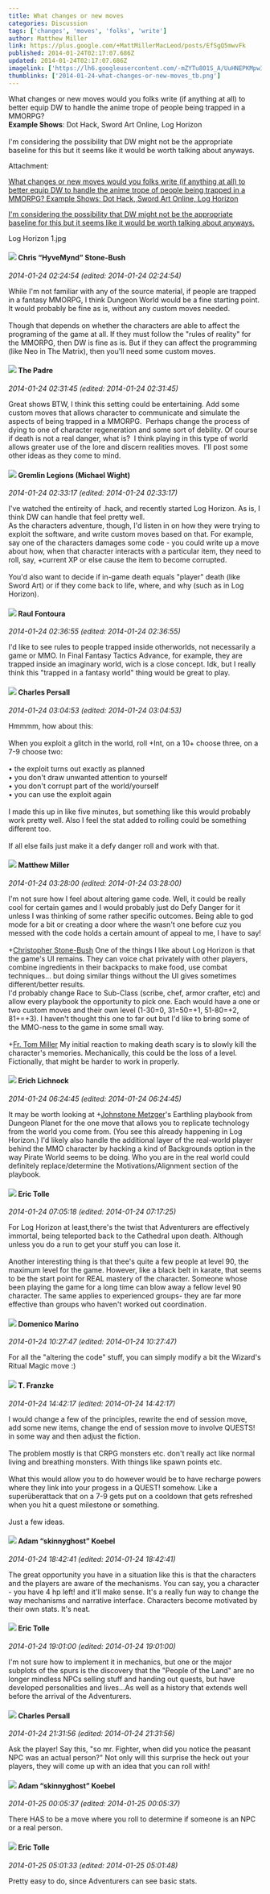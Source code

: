 ```yaml
---
title: What changes or new moves
categories: Discussion
tags: ['changes', 'moves', 'folks', 'write']
author: Matthew Miller
link: https://plus.google.com/+MattMillerMacLeod/posts/EfSgQ5mwvFk
published: 2014-01-24T02:17:07.686Z
updated: 2014-01-24T02:17:07.686Z
imagelink: ['https://lh6.googleusercontent.com/-mZYTu801S_A/UuHNEPKMpwI/AAAAAAAAATI/gw0yyKzcfv0/w1696-h1200/Log%2BHorizon%2B1.jpg']
thumblinks: ['2014-01-24-what-changes-or-new-moves_tb.png']
---
```


What changes or new moves would you folks write (if anything at all) to better equip DW to handle the anime trope of people being trapped in a MMORPG?<br /><b>Example Shows</b>: Dot Hack, Sword Art Online, Log Horizon<br /><br />I&#39;m considering the possibility that DW might not be the appropriate baseline for this but it seems like it would be worth talking about anyways.


Attachment:

<a href='https://plus.google.com/photos/115186617680220003623/albums/5972280051052400593/5972280053542463234?sqi=100084733231320276299&sqsi=495ab0e7-7352-40c7-9718-677d19c9273e'>What changes or new moves would you folks write (if anything at all) to better equip DW to handle the anime trope of people being trapped in a MMORPG?
Example Shows: Dot Hack, Sword Art Online, Log Horizon

I'm considering the possibility that DW might not be the appropriate baseline for this but it seems like it would be worth talking about anyways.</a>


Log Horizon 1.jpg
<div id='comment z12xwz4plxqdx1pul23qgxtavxaghjlsd'>
  <h4><img src='{{site.baseurl}}//images/avatars/108053817066303198241_photo.jpg'> Chris “HyveMynd” Stone-Bush</h4>
      <p><cite>2014-01-24 02:24:54 (edited: 2014-01-24 02:24:54)</cite></p>
        <p>While I&#39;m not familiar with any of the source material, if people are trapped in a fantasy MMORPG, I think Dungeon World would be a fine starting point. It would probably be fine as is, without any custom moves needed.<br /><br />Though that depends on whether the characters are able to affect the programing of the game at all. If they must follow the &quot;rules of reality&quot; for the MMORPG, then DW is fine as is. But if they can affect the programming (like Neo in The Matrix), then you&#39;ll need some custom moves.</p>
</div>
        

<div id='comment z12xwz4plxqdx1pul23qgxtavxaghjlsd'>
  <h4><img src='{{site.baseurl}}//images/avatars/102953378950954656315_photo.jpg'> The Padre</h4>
      <p><cite>2014-01-24 02:31:45 (edited: 2014-01-24 02:31:45)</cite></p>
        <p>Great shows BTW, I think this setting could be entertaining. Add some custom moves that allows character to communicate and simulate the aspects of being trapped in a MMORPG.  Perhaps change the process of dying to one of character regeneration and some sort of debility. Of course if death is not a real danger, what is?  I think playing in this type of world allows greater use of the lore and discern realities moves.  I&#39;ll post some other ideas as they come to mind.</p>
</div>
        

<div id='comment z12xwz4plxqdx1pul23qgxtavxaghjlsd'>
  <h4><img src='{{site.baseurl}}//images/avatars/114463285882634100096_photo.jpg'> Gremlin Legions (Michael Wight)</h4>
      <p><cite>2014-01-24 02:33:17 (edited: 2014-01-24 02:33:17)</cite></p>
        <p>I&#39;ve watched the entireity of .hack, and recently started Log Horizon. As is, I think DW can handle that feel pretty well.<br />As the characters adventure, though, I&#39;d listen in on how they were trying to exploit the software, and write custom moves based on that. For example, say one of the characters damages some code - you could write up a move about how, when that character interacts with a particular item, they need to roll, say, +current XP or else cause the item to become corrupted.<br /><br />You&#39;d also want to decide if in-game death equals &quot;player&quot; death (like Sword Art) or if they come back to life, where, and why (such as in Log Horizon).</p>
</div>
        

<div id='comment z12xwz4plxqdx1pul23qgxtavxaghjlsd'>
  <h4><img src='{{site.baseurl}}//images/avatars/104428507967147566034_photo.jpg'> Raul Fontoura</h4>
      <p><cite>2014-01-24 02:36:55 (edited: 2014-01-24 02:36:55)</cite></p>
        <p>I&#39;d like to see rules to people trapped inside otherworlds, not necessarily a game or MMO. In Final Fantasy Tactics Advance, for example, they are trapped inside an imaginary world, wich is a close concept. Idk, but I really think this &quot;trapped in a fantasy world&quot; thing would be great to play.</p>
</div>
        

<div id='comment z12xwz4plxqdx1pul23qgxtavxaghjlsd'>
  <h4><img src='{{site.baseurl}}//images/avatars/102786632945741355399_photo.jpg'> Charles Persall</h4>
      <p><cite>2014-01-24 03:04:53 (edited: 2014-01-24 03:04:53)</cite></p>
        <p>Hmmmm, how about this:<br /><br />When you exploit a glitch in the world, roll +Int, on a 10+ choose three, on a 7-9 choose two:<br /><br />• the exploit turns out exactly as planned<br />• you don&#39;t draw unwanted attention to yourself<br />• you don&#39;t corrupt part of the world/yourself<br />• you can use the exploit again<br /><br />I made this up in like five minutes, but something like this would probably work pretty well.  Also I feel the stat added to rolling could be something different too.  <br /><br />If all else fails just make it a defy danger roll and work with that.</p>
</div>
        

<div id='comment z12xwz4plxqdx1pul23qgxtavxaghjlsd'>
  <h4><img src='{{site.baseurl}}//images/avatars/115186617680220003623_photo.jpg'> Matthew Miller</h4>
      <p><cite>2014-01-24 03:28:00 (edited: 2014-01-24 03:28:00)</cite></p>
        <p>I&#39;m not sure how I feel about altering game code. Well, it could be really cool for certain games and I would probably just do Defy Danger for it unless I was thinking of some rather specific outcomes. Being able to god mode for a bit or creating a door where the wasn&#39;t one before cuz you messed with the code holds a certain amount of appeal to me, I have to say!<br /><br /><span class="proflinkWrapper"><span class="proflinkPrefix">+</span><a class="proflink" href="https://plus.google.com/108053817066303198241" oid="108053817066303198241">Christopher Stone-Bush</a></span> One of the things I like about Log Horizon is that the game&#39;s UI remains. They can voice chat privately with other players, combine ingredients in their backpacks to make food, use combat techniques... but doing similar things without the UI gives sometimes different/better results.<br />I&#39;d probably change Race to Sub-Class (scribe, chef, armor crafter, etc) and allow every playbook the opportunity to pick one. Each would have a one or two custom moves and their own level (1-30=0, 31=50=+1, 51-80=+2, 81+=+3). I haven&#39;t thought this one to far out but I&#39;d like to bring some of the MMO-ness to the game in some small way.<br /><br /><span class="proflinkWrapper"><span class="proflinkPrefix">+</span><a class="proflink" href="https://plus.google.com/102953378950954656315" oid="102953378950954656315">Fr. Tom Miller</a></span> My initial reaction to making death scary is to slowly kill the character&#39;s memories. Mechanically, this could be the loss of a level. Fictionally, that might be harder to work in properly.</p>
</div>
        

<div id='comment z12xwz4plxqdx1pul23qgxtavxaghjlsd'>
  <h4><img src='{{site.baseurl}}//images/avatars/108085187393593999705_photo.jpg'> Erich Lichnock</h4>
      <p><cite>2014-01-24 06:24:45 (edited: 2014-01-24 06:24:45)</cite></p>
        <p>It may be worth looking at <span class="proflinkWrapper"><span class="proflinkPrefix">+</span><a class="proflink" href="https://plus.google.com/113864117304127544117" oid="113864117304127544117">Johnstone Metzger</a></span>&#39;s Earthling playbook from Dungeon Planet for the one move that allows you to replicate technology from the world you come from. (You see this already happening in Log Horizon.) I&#39;d likely also handle the additional layer of the real-world player behind the MMO character by hacking a kind of Backgrounds option in the way Pirate World seems to be doing. Who you are in the real world could definitely replace/determine the Motivations/Alignment section of the playbook.</p>
</div>
        

<div id='comment z12xwz4plxqdx1pul23qgxtavxaghjlsd'>
  <h4><img src='{{site.baseurl}}//images/avatars/115619263638847799523_photo.jpg'> Eric Tolle</h4>
      <p><cite>2014-01-24 07:05:18 (edited: 2014-01-24 07:17:25)</cite></p>
        <p>For Log Horizon at least,there&#39;s the twist that Adventurers are effectively immortal, being teleported back to the Cathedral upon death. Although unless you do a run to get your stuff you can lose it.<br /><br />Another interesting thing is that thee&#39;s quite a few people at level 90, the maximum level for the game. However, like a black belt in karate, that seems to be the start point for REAL mastery of the character. Someone whose been playing the game for a long time can blow away a fellow level 90 character. The same applies to experienced groups- they are far more effective than groups who haven&#39;t worked out coordination.</p>
</div>
        

<div id='comment z12xwz4plxqdx1pul23qgxtavxaghjlsd'>
  <h4><img src='{{site.baseurl}}//images/avatars/101920819332394360747_photo.jpg'> Domenico Marino</h4>
      <p><cite>2014-01-24 10:27:47 (edited: 2014-01-24 10:27:47)</cite></p>
        <p>For all the &quot;altering the code&quot; stuff, you can simply modify a bit the Wizard&#39;s Ritual Magic move :)</p>
</div>
        

<div id='comment z12xwz4plxqdx1pul23qgxtavxaghjlsd'>
  <h4><img src='{{site.baseurl}}//images/avatars/110330901807759406775_photo.jpg'> T. Franzke</h4>
      <p><cite>2014-01-24 14:42:17 (edited: 2014-01-24 14:42:17)</cite></p>
        <p>I would change a few of the principles, rewrite the end of session move, add some new items, change the end of session move to involve QUESTS! in some way and then adjust the fiction. <br /><br />The problem mostly is that CRPG monsters etc. don&#39;t really act like normal living and breathing monsters. With things like spawn points etc. <br /><br />What this would allow you to do however would be to have recharge powers where they link into your progess in a QUEST! somehow. Like a superüberattack that on a 7-9 gets put on a cooldown that gets refreshed when you hit a quest milestone or something. <br /><br />Just a few ideas. </p>
</div>
        

<div id='comment z12xwz4plxqdx1pul23qgxtavxaghjlsd'>
  <h4><img src='{{site.baseurl}}//images/avatars/112484087750169360510_photo.jpg'> Adam “skinnyghost” Koebel</h4>
      <p><cite>2014-01-24 18:42:41 (edited: 2014-01-24 18:42:41)</cite></p>
        <p>The great opportunity you have in a situation like this is that the characters and the players are aware of the mechanisms. You can say, you a character - you have 4 hp left! and it&#39;ll make sense. It&#39;s a really fun way to change the way mechanisms and narrative interface. Characters become motivated by their own stats. It&#39;s neat.</p>
</div>
        

<div id='comment z12xwz4plxqdx1pul23qgxtavxaghjlsd'>
  <h4><img src='{{site.baseurl}}//images/avatars/115619263638847799523_photo.jpg'> Eric Tolle</h4>
      <p><cite>2014-01-24 19:01:00 (edited: 2014-01-24 19:01:00)</cite></p>
        <p>I&#39;m not sure how to implement it in mechanics, but one or the major subplots of the spurs is the discovery that the &quot;People of the Land&quot; are no longer mindless NPCs selling stuff and handing out quests, but have developed personalities and lives...As well as a history that extends well before the arrival of the Adventurers.</p>
</div>
        

<div id='comment z12xwz4plxqdx1pul23qgxtavxaghjlsd'>
  <h4><img src='{{site.baseurl}}//images/avatars/102786632945741355399_photo.jpg'> Charles Persall</h4>
      <p><cite>2014-01-24 21:31:56 (edited: 2014-01-24 21:31:56)</cite></p>
        <p>Ask the player! Say this, &quot;so mr. Fighter, when did you notice the peasant NPC was an actual person?&quot;  Not only will this surprise the heck out your players, they will come up with an idea that you can roll with!</p>
</div>
        

<div id='comment z12xwz4plxqdx1pul23qgxtavxaghjlsd'>
  <h4><img src='{{site.baseurl}}//images/avatars/112484087750169360510_photo.jpg'> Adam “skinnyghost” Koebel</h4>
      <p><cite>2014-01-25 00:05:37 (edited: 2014-01-25 00:05:37)</cite></p>
        <p>There HAS to be a move where you roll to determine if someone is an NPC or a real person.</p>
</div>
        

<div id='comment z12xwz4plxqdx1pul23qgxtavxaghjlsd'>
  <h4><img src='{{site.baseurl}}//images/avatars/115619263638847799523_photo.jpg'> Eric Tolle</h4>
      <p><cite>2014-01-25 05:01:33 (edited: 2014-01-25 05:01:48)</cite></p>
        <p>Pretty easy to do, since Adventurers can see basic stats.</p>
</div>
        